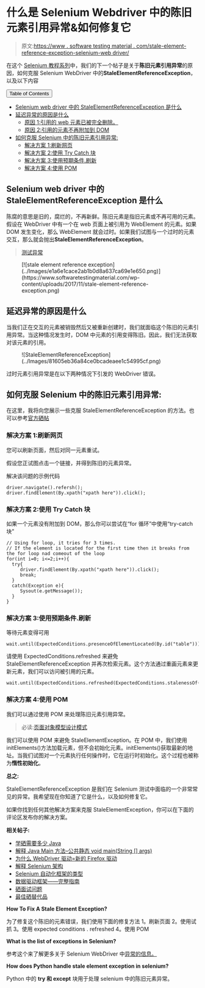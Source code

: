 # 什么是 Selenium Webdriver 中的陈旧元素引用异常&如何修复它

> 原文:[https://www . software testing material . com/stale-element-reference-exception-selenium-web driver/](https://www.softwaretestingmaterial.com/stale-element-reference-exception-selenium-webdriver/)

在这个 [Selenium 教程系列](https://www.softwaretestingmaterial.com/selenium-tutorial/)中，我们的下一个帖子是关于**陈旧元素引用异常**的原因，如何克服 Selenium WebDriver 中的**StaleElementReferenceException**，以及以下内容

<nav class="wp-block-kadence-tableofcontents kb-table-of-content-nav kb-table-of-content-id_2f7447-85 kb-toc-smooth-scroll kb-collapsible-toc kb-toc-toggle-hidden" role="navigation" aria-label="Table Of Contents" data-scroll-offset="40"><button class="kb-table-of-contents-title-btn kb-table-of-contents-toggle" aria-expanded="false" aria-label="Expand Table of Contents">Table of Contents</button>

*   [Selenium web driver 中的 StaleElementReferenceException 是什么](#what-is-staleelementreferenceexception-in-selenium-webdriver)
*   [延迟异常的原因是什么](#Causes-of-Stale-Element-Reference-Exception)
    *   [原因 1:引用的 web 元素已被完全删除。](#cause-1the-referenced-web-element-has-been-deleted-completely)
    *   [原因 2:引用的元素不再附加到 DOM](#cause-2the-referenced-element-is-no-longer-attached-to-the-dom)
*   [如何克服 Selenium 中的陈旧元素引用异常:](#How-To-Overcome-Stale-Element-Reference-Exception-in-Selenium)
    *   [解决方案 1:刷新网页](#solution-1-refreshing-the-web-page)
    *   [解决方案 2:使用 Try Catch 块](#solution-2-using-try-catch-block)
    *   [解决方案 3:使用预期条件.刷新](#solution-3-using-expectedconditionsrefreshed)
    *   [解决方案 4:使用 POM](#solution-4-using-pom)

</nav>

## **Selenium web driver 中的 StaleElementReferenceException 是什么**

陈腐的意思是旧的，腐烂的，不再新鲜。陈旧元素是指旧元素或不再可用的元素。假设在 WebDriver 中有一个在 web 页面上被引用为 WebElement 的元素。如果 DOM 发生变化，那么 WebElement 就会过时。如果我们试图与一个过时的元素交互，那么就会抛出**StaleElementReferenceException**。

> [测试异常](https://www.softwaretestingmaterial.com/testng-exception/)

<figure class="aligncenter">[![stale element reference exception](../Images/e1a6e1cace2ab1b0d8a637ca69e1e650.png)](https://www.softwaretestingmaterial.com/wp-content/uploads/2017/11/stale-element-reference-exception.png)</figure>

## **延迟异常的原因是什么**

当我们正在交互的元素被销毁然后又被重新创建时，我们就面临这个陈旧的元素引用异常。当这种情况发生时，DOM 中元素的引用变得陈旧。因此，我们无法获取对该元素的引用。

<figure class="aligncenter">![StaleElementReferenceException](../Images/81605eb36a84ce0bcadeaee1c54995cf.png)</figure>

过时元素引用异常是在以下两种情况下引发的 WebDriver 错误。

## **如何克服 Selenium 中的陈旧元素引用异常:**

在这里，我将向您展示一些克服 StaleElementReferenceException 的方法。也可以参考[官方硒帖](http://docs.seleniumhq.org/exceptions/stale_element_reference.jsp)

### **解决方案 1:刷新网页**

您可以刷新页面，然后对同一元素重试。

假设您正试图点击一个链接，并得到陈旧的元素异常。

解决该问题的示例代码

```
driver.navigate().refersh();
driver.findElement(By.xpath("xpath here")).click();
```

### **解决方案 2:使用 Try Catch 块**

如果一个元素没有附加到 DOM，那么你可以尝试在“for 循环”中使用“try-catch 块”

```
// Using for loop, it tries for 3 times. 
// If the element is located for the first time then it breaks from the for loop nad comeout of the loop
for(int i=0; i<=2;i++){
  try{
     driver.findElement(By.xpath("xpath here")).click();
     break;
  }
  catch(Exception e){
     Sysout(e.getMessage());
  }
}
```

### **解决方案 3:使用预期条件.刷新**

等待元素变得可用

```
wait.until(ExpectedConditions.presenceOfElementLocated(By.id("table")));
```

请使用 ExpectedConditions.refreshed 来避免 StaleElementReferenceException 并再次检索元素。这个方法通过重画元素来更新元素，我们可以访问被引用的元素。

```
wait.until(ExpectedConditions.refreshed(ExpectedConditions.stalenessOf("table")));
```

### **解决方案 4:使用 POM**

我们可以通过使用 POM 来处理陈旧元素引用异常。

> 必读:[页面对象模型设计模式](https://www.softwaretestingmaterial.com/page-object-model/)

我们可以使用 POM 来避免 StaleElementException。在 POM 中，我们使用 initElements()方法加载元素，但不会初始化元素。initElements()获取最新的地址。当我们试图对一个元素执行任何操作时，它在运行时初始化。这个过程也被称为**惰性初始化**。

**总之:**

StaleElementReferenceException 是我们在 Selenium 测试中面临的一个非常常见的异常。我希望现在你知道了它是什么，以及如何修复它。

如果你找到任何其他解决方案来克服 StaleElementException，你可以在下面的评论区发布你的解决方案。

**相关帖子:**

*   [学硒需要多少 Java](https://www.softwaretestingmaterial.com/how-much-java-is-required-for-selenium/)
*   [解释 Java Main 方法–公共静态 void main(String [] args)](https://www.softwaretestingmaterial.com/java-main-method/)
*   [为什么 WebDriver 驱动=新的 Firefox 驱动](https://www.softwaretestingmaterial.com/webdriver-driver-new-firefoxdriver/)
*   [解释 Selenium 架构](https://www.softwaretestingmaterial.com/selenium-webdriver-architecture/)
*   [Selenium 自动化框架的类型](https://www.softwaretestingmaterial.com/types-test-automation-frameworks/)
*   [数据驱动框架——完整指南](https://www.softwaretestingmaterial.com/data-driven-framework-selenium-webdriver/)
*   [硒面试问题](https://www.softwaretestingmaterial.com/selenium-interview-questions/)
*   [最佳硒替代品](https://www.softwaretestingmaterial.com/best-selenium-alternatives/)

**How To Fix A Stale Element Exception?**

为了修复这个陈旧的元素错误，我们使用下面的修复方法
1。刷新页面
2。使用试抓
3。使用 expected conditions . refreshed
4。使用 POM

**What is the list of exceptions in Selenium?**

参考这个来了解更多关于 Selenium WebDriver 中[异常的信息。](https://www.softwaretestingmaterial.com/the-common-selenium-exceptions-cheat-sheet-exceptions-in-selenium/)

**How does Python handle stale element exception in selenium?**

Python 中的 **try 和 except** 块用于处理 selenium 中的陈旧元素异常。